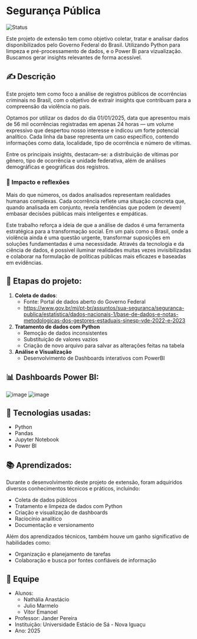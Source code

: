 # Segurança Pública 
![Status](https://img.shields.io/badge/Status-Concluído-brightgreen)

Este projeto de extensão tem como objetivo coletar, tratar e analisar dados disponibilizados pelo Governo Federal do Brasil. Utilizando Python para limpeza e pré-processamento de dados, e o Power Bi para vizualização. Buscamos gerar insights relevantes de forma acessível.

## ✍️ Descrição
Este projeto tem como foco a análise de registros públicos de ocorrências criminais no Brasil, com o objetivo de extrair insights que contribuam para a compreensão da violência no país.

Optamos por utilizar os dados do dia 01/01/2025, data que apresentou mais de 56 mil ocorrências registradas em apenas 24 horas — um volume expressivo que despertou nosso interesse e indicou um forte potencial analítico. Cada linha da base representa um caso específico, contendo informações como data, localidade, tipo de ocorrência e número de vítimas.

Entre os principais insights, destacam-se: a distribuição de vítimas por gênero, tipo de ocorrência e unidade federativa, além de análises demográficas e geográficas dos registros.
  ### 🧠 Impacto e reflexões
  Mais do que números, os dados analisados representam realidades humanas complexas. Cada ocorrência reflete uma situação concreta que, quando analisada em conjunto, revela tendências que podem (e devem) embasar decisões públicas mais inteligentes e empáticas.

Este trabalho reforça a ideia de que a análise de dados é uma ferramenta estratégica para a transformação social. Em um país como o Brasil, onde a violência ainda é uma questão urgente, transformar suposições em soluções fundamentadas é uma necessidade. Através da tecnologia e da ciência de dados, é possível iluminar realidades muitas vezes invisibilizadas e colaborar na formulação de políticas públicas mais eficazes e baseadas em evidências.

## 🧩 Etapas do projeto:
1. **Coleta de dados**:
   - Fonte: Portal de dados aberto do Governo Federal
   - https://www.gov.br/mj/pt-br/assuntos/sua-seguranca/seguranca-publica/estatistica/dados-nacionais-1/base-de-dados-e-notas-metodologicas-dos-gestores-estaduais-sinesp-vde-2022-e-2023
2. **Tratamento de dados com Python**
   - Remoção de dados inconsistentes
   - Substituição de valores vazios
   - Criação de novo arquivo para salvar as alterações feitas na tabela
3. **Análise e Visualização**
   - Desenvolvimento de Dashboards interativos com PowerBI

## 📊 Dashboards Power BI:
![image](https://github.com/user-attachments/assets/66641c01-5d76-4a50-ae1e-723a074f3c25)
![image](https://github.com/user-attachments/assets/93a29551-6d3a-4465-9983-744269b82921)

## 🚀 Tecnologias usadas:
- Python
- Pandas
- Jupyter Notebook
- Power BI

## 📚 Aprendizados:
Durante o desenvolvimento deste projeto de extensão, foram adquiridos diversos conhecimentos técnicos e práticos, incluindo:
- Coleta de dados públicos
- Tratamento e limpeza de dados com Python
- Criação e visualização de dashboards
- Raciocínio analítico
- Documentação e versionamento

Além dos aprendizados técnicos, também houve um ganho significativo de habilidades como:
- Organização e planejamento de tarefas
- Colaboração e busca por fontes confiáveis de informação

## 👥 Equipe
- Alunos:
  - Nathália Anastácio
  - Julio Marmelo
  - Vitor Emanoel
- Professor: Jander Pereira
- Instituição: Universidade Estácio de Sá - Nova Iguaçu
- Ano: 2025
